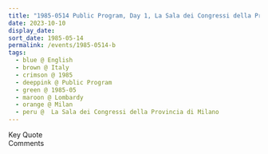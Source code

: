 ```yaml
---
title: "1985-0514 Public Program, Day 1, La Sala dei Congressi della Provincia di Milano, Via Filippo Corridoni 16, Milan, Lombardy, Italy"
date: 2023-10-10
display_date: 
sort_date: 1985-05-14
permalink: /events/1985-0514-b
tags:
  - blue @ English
  - brown @ Italy
  - crimson @ 1985
  - deeppink @ Public Program
  - green @ 1985-05
  - maroon @ Lombardy
  - orange @ Milan
  - peru @  La Sala dei Congressi della Provincia di Milano
---
```


<wave-list>
  <list-title color="green" width="75">Key Quote</list-title>
  <list-item color="BlanchedAlmond"  width="200"></list-item>
  <list-item color="Lavender"></list-item>
  <list-item color="BlanchedAlmond"></list-item>
</wave-list>

<br>

<wave-list>
  <list-title color="green" width="75">Comments</list-title>
  <list-item color="BlanchedAlmond"  width="200"></list-item>
  <list-item color="Lavender"></list-item>
  <list-item color="BlanchedAlmond"></list-item>
</wave-list>
